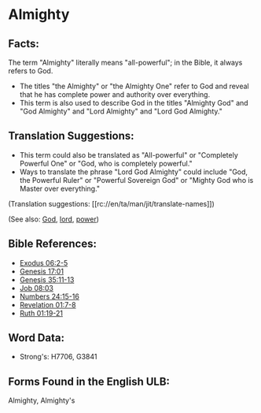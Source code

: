 # Almighty

## Facts:

The term "Almighty" literally means "all-powerful"; in the Bible, it always refers to God.

* The titles "the Almighty" or "the Almighty One" refer to God and reveal that he has complete power and authority over everything.
* This term is also used to describe God in the titles "Almighty God" and "God Almighty" and "Lord Almighty" and "Lord God Almighty."

## Translation Suggestions:

* This term could also be translated as "All-powerful" or "Completely Powerful One" or "God, who is completely powerful."
* Ways to translate the phrase "Lord God Almighty" could include "God, the Powerful Ruler" or "Powerful Sovereign God" or "Mighty God who is Master over everything."

(Translation suggestions: [[rc://en/ta/man/jit/translate-names]])

(See also: [God](../kt/god.md), [lord](../kt/lord.md), [power](../kt/power.md))

## Bible References:

* [Exodus 06:2-5](rc://en/tn/help/exo/06/02)
* [Genesis 17:01](rc://en/tn/help/gen/17/01)
* [Genesis 35:11-13](rc://en/tn/help/gen/35/11)
* [Job 08:03](rc://en/tn/help/job/08/03)
* [Numbers 24:15-16](rc://en/tn/help/num/24/15)
* [Revelation 01:7-8](rc://en/tn/help/rev/01/07)
* [Ruth 01:19-21](rc://en/tn/help/rut/01/19)

## Word Data:

* Strong's: H7706, G3841

## Forms Found in the English ULB:

Almighty, Almighty's


